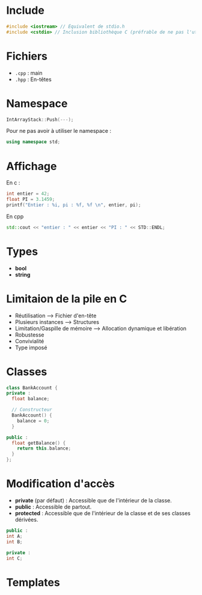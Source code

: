 # Include

```cpp
#include <iostream> // Équivalent de stdio.h
#include <cstdio> // Inclusion bibliothèque C (préfrable de ne pas l'utiliser)
```

# Fichiers
- `.cpp` : main
- `.hpp` : En-têtes

# Namespace
```cpp
IntArrayStack::Push(---);
```

Pour ne pas avoir à utiliser le namespace :
```cpp
using namespace std;
```

# Affichage
En c :
```c
int entier = 42;
float PI = 3.1459;
printf("Entier : %i, pi : %f, %f \n", entier, pi);
```

En cpp
```cpp
std::cout << "entier : " << entier << "PI : " << STD::ENDL;
```

# Types
- **bool**
- **string**

# Limitaion de la pile en C
- Réutilisation --> Fichier d'en-tête
- Plusieurs instances --> Structures
- Limitation/Gaspille de mémoire --> Allocation dynamique et libération
- Robustesse
- Convivialité
- Type imposé

# Classes
```cpp
class BankAccount {
private : 
  float balance;

  // Constructeur
  BankAccount() {
    balance = 0;
  }

public :
  float getBalance() {
    return this.balance;
  }
};
```

# Modification d'accès
- **private** (par défaut) : Accessible que de l'intérieur de la classe.
- **public** : Accessible de partout.
- **protected** : Accessible que de l'intérieur de la classe et de ses classes dérivées.

```cpp
public :
int A;
int B;

private :
int C;
```

# Templates
